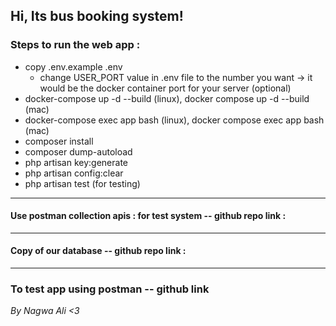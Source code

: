 ## Hi, Its bus booking system!

### Steps to run the web app : 

- copy .env.example .env 
  - change USER_PORT value in .env file to the number you want -> it would be the docker container port for your server (optional)
- docker-compose up -d --build (linux), docker compose up -d --build (mac)
- docker-compose exec app bash (linux), docker compose exec app bash (mac)
- composer install 
- composer dump-autoload 
- php artisan key:generate
- php artisan config:clear
- php artisan test (for testing)

<hr>

#### Use postman collection apis : for test system -- github repo link :

<hr>

#### Copy of our database -- github repo link :

<hr>

### To test app using postman -- github link

<i> By Nagwa Ali <3 </i>
